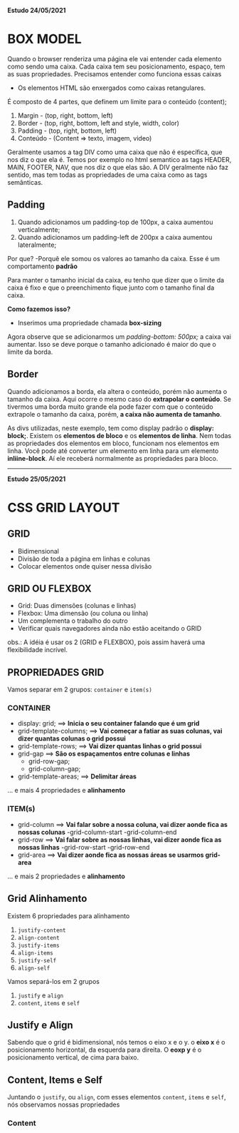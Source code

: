 **Estudo 24/05/2021**

# BOX MODEL

Quando o browser renderiza uma página ele vai entender cada elemento como sendo uma caixa.
Cada caixa tem seu posicionamento, espaço, tem as suas propriedades.
Precisamos entender como funciona essas caixas

- Os elementos HTML são enxergados como caixas retangulares.

É composto de 4 partes, que definem um limite para o conteúdo (content);

1. Margin - (top, right, bottom, left)
2. Border - (top, right, bottom, left and style, width, color)
3. Padding - (top, right, bottom, left)
4. Conteúdo - (Content => texto, imagem, video)

Geralmente usamos a tag DIV como uma caixa que não é específica, que nos diz o que ela é. Temos por exemplo no html semantico as tags HEADER, MAIN, FOOTER, NAV, que nos diz o que elas são. A DIV geralmente não faz sentido, mas tem todas as propriedades de uma caixa como as tags semânticas.

## Padding
1. Quando adicionamos um padding-top de 100px, a caixa aumentou verticalmente;
2. Quando adicionamos um padding-left de 200px a caixa aumentou lateralmente;

Por que?
-Porquê ele somou os valores ao tamanho da caixa. Esse é um comportamento **padrão**

Para manter o tamanho inicial da caixa, eu tenho que dizer que o limite da caixa é fixo e que o preenchimento fique junto com o tamanho final da caixa.

**Como fazemos isso?**
- Inserimos uma propriedade chamada **box-sizing**

Agora observe que se adicionarmos um *padding-bottom: 500px;* a caixa vai aumentar. Isso se deve porque o tamanho adicionado é maior do que o limite da borda.


## Border 

Quando adicionamos a borda, ela altera o conteúdo, porém não aumenta o tamanho da caixa. Aqui ocorre o mesmo caso do **extrapolar o conteúdo**. Se tivermos uma borda muito grande ela pode fazer com que o conteúdo extrapole o tamanho da caixa, porém, **a caixa não aumenta de tamanho**.

As divs utilizadas, neste exemplo, tem como display padrão o **display: block;**.
Existem os **elementos de bloco** e os **elementos de linha**.
Nem todas as propriedades dos elementos em bloco, funcionam nos elementos em linha.
Você pode até converter um elemento em linha para um elemento **inliine-block**. Aí ele receberá normalmente as propriedades para bloco.


-------------------------------------------------------------------------------------
**Estudo 25/05/2021**

# CSS GRID LAYOUT

## GRID
- Bidimensional
- Divisão de toda a página em linhas e colunas
- Colocar elementos onde quiser nessa divisão

## GRID OU FLEXBOX
- Grid: Duas dimensões (colunas e linhas)
- Flexbox: Uma dimensão (ou coluna ou linha)
- Um complementa o trabalho do outro
- Verificar quais navegadores ainda não estão aceitando o GRID

obs.: A idéia é usar os 2 (GRID e FLEXBOX), pois assim haverá uma flexibilidade incrível.


## PROPRIEDADES GRID

Vamos separar em 2 grupos:
`container` e `item(s)`

### CONTAINER
- display: grid;  ==> **Inicia o seu container falando que é um grid** 
- grid-template-columns; ==> **Vai começar a fatiar as suas colunas, vai dizer quantas colunas o grid possui**
- grid-template-rows; ==> **Vai dizer quantas linhas o grid possui**
- grid-gap     ==> **São os espaçamentos entre colunas e linhas**
    - grid-row-gap;
    - grid-column-gap;
- grid-template-areas;  ==> **Delimitar áreas**

... e mais 4 propriedades e **alinhamento**


### ITEM(s)

- grid-column   ==> **Vai falar sobre a nossa coluna, vai dizer aonde fica as nossas colunas**
    -grid-column-start
    -grid-column-end
- grid-row      ==> **Vai falar sobre as nossas linhas, vai dizer aonde fica as nossas linhas**
    -grid-row-start
    -grid-row-end
- grid-area     ==> **Vai dizer aonde fica as nossas áreas se usarmos grid-area**

... e mais 2 propriedades e **alinhamento**



## Grid Alinhamento

Existem 6 propriedades para alinhamento
1. `justify-content`
2. `align-content`
3. `justify-items`
4. `align-items`
5. `justify-self`
6. `align-self`

Vamos separá-los em 2 grupos
1. `justify` e `align`
2. `content`, `items` e `self`


## Justify e Align
Sabendo que o grid é bidimensional, nós temos o eixo x e o y.
o **eixo x** é o posicionamento horizontal, da esquerda para direita.
O **eoxp y** é o posicionamento vertical, de cima para baixo.


## Content, Items e Self

Juntando o `justify`, ou `align`, com esses elementos `content`, `items` e `self`, nós observamos nossas propriedades

### Content

